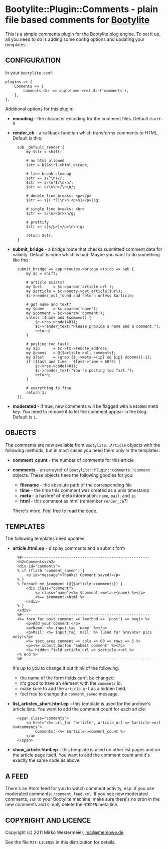 Bootylite::Plugin::Comments - plain file based comments for [Bootylite][b]
==========================================================================

[b]: http://github.com/memowe/Bootylite

This is a simple comments plugin for the Bootylite blog engine. To set it
up, all you need to do is adding some config options and updating your
templates.

CONFIGURATION
-------------

In your `bootylite.conf`:

    plugins => {
        Comments => {
            comments_dir => app->home->rel_dir('comments'),
        },
    },

Additional options for this plugin:

* **encoding** - the character encoding for the comment files.
    Default is `utf-8`
* **render_cb** - a callback function which transforms comments to HTML.
    Default is this:

        sub _default_render {
            my $str = shift;

            # no html allowed
            $str = b($str)->html_escape;

            # line break cleanup
            $str =~ s/^\n+//;
            $str =~ s/\n*$/\n\n/;
            $str =~ s/\n\n+/\n\n/;

            # double line breaks: <p></p>
            $str =~ s|(.*?)\n\n|<p>$1</p>|sg;

            # single line breaks: <br>
            $str =~ s/\n/<br>\n/g;

            # prettify
            $str =~ s|</p>|</p>\n\n|g;

            return $str;
        }
* **submit_bridge** - a bridge route that checks submitted comment data for
    validity. Default is none which is bad. Maybe you want to do something
    like this:

        submit_bridge => app->routes->bridge->to(cb => sub {
            my $c = shift;

            # article exists?
            my $url     = $c->param('article_url');
            my $article = $c->booty->get_article($url);
            $c->render_not_found and return unless $article;

            # got name and text?
            my $name    = $c->param('name');
            my $comment = $c->param('comment');
            unless ($name and $comment) {
                $c->res->code(401);
                $c->render_text("Please provide a name and a comment.");
                return;
            }

            # posting too fast?
            my $ip      = $c->tx->remote_address;
            my @comms   = @{$article->all_comments};
            my $last    = (grep {$_->meta->{ip} eq $ip} @comms)[-1];
            if ($last and time - $last->time < 60*5) {
                $c->res->code(401);
                $c->render_text("You're posting too fast.");
                return;
            }

            # everything is fine
            return 1;
        }),
* **moderated** - if true, new comments will be flagged with a `HIDDEN` meta
    key. You need to remove it to let the comment appear in the blog.
    Default is `1`.

OBJECTS
-------

The comments are now available from `Bootylite::Article` objects with the
following methods, but in most cases you need them only in the templates:

* **comment_count** - the number of comments for this article
* **comments** - an arrayref of `Bootylite::Plugin::Comments::Comment`
    objects. These objects have the following goodies for you:
    - **filename** - the absolute path of the corresponding file
    - **time** - the time this comment was created as a unix timestamp
    - **meta** - a hashref of meta information: `name`, `mail`, and `ip`
    - **html** - this comment as html (remember `render_cb`?)

    There's more. Feel free to read the code.

TEMPLATES
---------

The following templates need updates:

* **article.html.ep** - display comments
    and a submit form

        %#---------------------------------------------------------
        <h2>Comments</h2>
        <div id="comments">
        % if (flash 'comment_saved') {
            <p id="message">Thanks! Comment saved!</p>
        % }
        % foreach my $comment (@{$article->comments}) {
            <div class="comment">
                <p class="name"><%= $comment->meta->{name} %></p>
                <%== $comment->html %>
            </div>
        % }
        </div>
        %#---------------------------------------------------------
        <%= form_for post_comment => (method => 'post') => begin %>
            <p>Add your comment:</p>
            <p>Name: <%= input_tag 'name' %></p>
            <p>Mail: <%= input_tag 'mail' %> (used for Gravatar pics only)</p>
            <%= text_area comment => cols => 60 => rows => 5 %>
            <p><%= submit_button 'Submit comment' %></p>
            <%= hidden_field article_url => $article->url %>
        <% end %>
        %#---------------------------------------------------------
    It's up to you to change it but think of the following:

    - the name of the form fields can't be changed.
    - it's good to have an element with the `comments` id.
    - make sure to add the `article_url` as a hidden field.
    - feel free to change the `comment_saved` message.

* **list_articles_short.html.ep** - this template is used for the archive's
    article lists. You want to add the comment count for each article:

        <span class="comments">
            <a href="<%= url_for 'article', article_url => $article->url %>#comments">
                Comments: <%= $article->comment_count %>
            </a>
        </span>

* **show_article.html.ep** - this template is used on other list pages and
    on the article page itself. You want to add the comment count and it's
    exactly the same code as above.

A FEED
------

There's an Atom feed for you to watch comment activity, esp. if you use
moderated comments: `/comment_feed.xml`. If you see new moderated comments,
`ssh` to your Bootylite machine, make sure there's no pron in the new
comments and simply delete the `HIDDEN` meta line.

COPYRIGHT AND LICENCE
---------------------

Copyright (c) 2011 Mirko Westermeier, mail@memowe.de

See the file `MIT-LICENSE` in this distribution for details.
